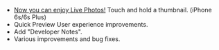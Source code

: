 - [Now you can enjoy Live Photos!](//vimeo.com/156837974) Touch and hold a thumbnail. (iPhone 6s/6s Plus)
- Quick Preview User experience improvements.
- Add "Developer Notes".
- Various improvements and bug fixes.
